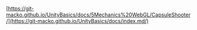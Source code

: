 [https://git-macko.github.io/UnityBasics/docs/5Mechanics%20WebGL/CapsuleShooter/](https://git-macko.github.io/UnityBasics/docs/index.md/)
